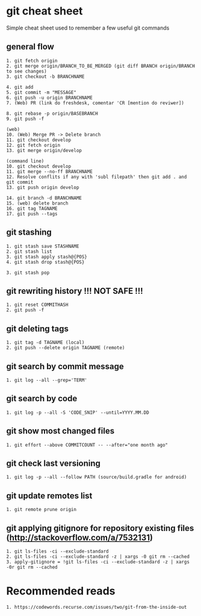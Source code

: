 # git cheat sheet

Simple cheat sheet used to remember a few useful git commands

## general flow

	1. git fetch origin
	2. git merge origin/BRANCH_TO_BE_MERGED (git diff BRANCH origin/BRANCH to see changes)
	3. git checkout -b BRANCHNAME
	
	4. git add
	5. git commit -m "MESSAGE"
	6. git push -u origin BRANCHNAME
	7. (Web) PR (link do freshdesk, comentar 'CR [mention do reviwer])
	
	8. git rebase -p origin/BASEBRANCH
	9. git push -f

	(web)
	10. (Web) Merge PR -> Delete branch
	11. git checkout develop
	12. git fetch origin
	13. git merge origin/develop
	
	(command line)
	10. git checkout develop
	11. git merge --no-ff BRANCHNAME
	12. Resolve conflits if any with 'subl filepath' then git add . and git commit
	13. git push origin develop
	
	14. git branch -d BRANCHNAME
	15. (web) delete branch
	16. git tag TAGNAME
	17. git push --tags

## git stashing

	1. git stash save STASHNAME
	2. git stash list
	3. git stash apply stash@{POS}
	4. git stash drop stash@{POS}

	3. git stash pop

## git rewriting history !!! NOT SAFE !!!

	1. git reset COMMITHASH
	2. git push -f	

## git deleting tags
	1. git tag -d TAGNAME (local)
	2. git push --delete origin TAGNAME (remote)

## git search by commit message
	1. git log --all --grep='TERM' 

## git search by code
	1. git log -p --all -S 'CODE_SNIP' --until=YYYY.MM.DD

## git show most changed files
	1. git effort --above COMMITCOUNT -- --after="one month ago" 

## git check last versioning 
	1. git log -p --all --follow PATH (source/build.gradle for android)

## git update remotes list
	1. git remote prune origin 

## git applying gitignore for repository existing files (http://stackoverflow.com/a/7532131)
	1. git ls-files -ci --exclude-standard
	2. git ls-files -ci --exclude-standard -z | xargs -0 git rm --cached
	3. apply-gitignore = !git ls-files -ci --exclude-standard -z | xargs -0r git rm --cached
	
# Recommended reads
	1. https://codewords.recurse.com/issues/two/git-from-the-inside-out
